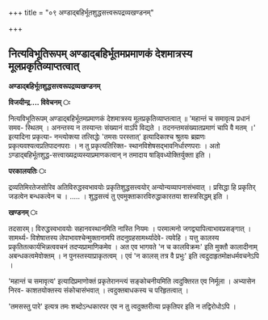 +++
title = "०९ अण्डाद्बहिर्भूतशुद्धसत्त्वरूपद्रव्यखण्डनम्"

+++


## नित्यविभूतिरूपम् अण्डाद्बहिर्भूतमप्रमाणकं देशमात्रस्य मूलप्रकृतिव्याप्तत्वात्

**अण्डाद्बहिर्भूतशुद्धसत्त्वरूपद्रव्यखण्डनम्**

**विजयीन्द्र.... विवेचनम् ः**

नित्यविभूतिरूपम् अण्डाद्बहिर्भूतमप्रमाणकं देशमात्रस्य मूलप्रकृतिव्याप्तत्वात् ॥ 'महान्तं च समावृत्य प्रधानं समव- स्थितम् । अनन्तस्य न तस्यान्तः संख्यानं वाऽपि विद्यते । तदनन्तमसंख्यातप्रमाणं चापि वै मतम् ।' इत्यादिना प्रकृत्या- नन्त्योक्त्या तत्सिद्धेः 'तमसः परस्तात्' इत्यादिकाश्च श्रुतयः ब्रह्मणः प्रकृत्यवश्यत्वप्रतिपादनपराः । न तु प्रकृत्यतिरिक्त- स्थानविशेषसद्भावनिर्धारणपराः । अतो ऽण्डाद्बहिर्भूतशुद्ध-सत्त्वाख्यद्रव्यस्याप्रमाणकत्वान् न तमादाय षाड्विध्योक्तिर्युक्ता इति ।

**परकालयतिः ः**

द्रव्यतिमिरतेजसोरिव अतिविरुद्धस्वभावयोः प्रकृतिशुद्धसत्त्वयोर् अन्योन्यव्यापनासंभवात् । प्रसिद्धा हि प्रकृतिर् जडत्वेन बन्धकत्वेन च । ..... । शुद्धसत्त्वं तु एवमुक्ताकारविरुद्धाकारतया शास्त्रसिद्धम् इति ।

**खण्डनम् ः**

तदसारम्। विरुद्धस्वभावयोः सहानवस्थानमिति नास्ति नियमः । परमात्मनो जगद्व्यापित्वाभावप्रसङ्गात् । सामर्थ्य- विशेषात्तस्य लेपाभावश्चेन्मुक्तानामपि तदनुग्रहसामर्थ्यादेवे- त्यवेहि । यत्तु कालस्य प्रकृतितत्कार्यभिन्नत्ववचनं तदप्यप्रामाणिकमेव । अत एव भागवते 'न च कालविक्रमः' इति मुक्तौ कालादीनाम् अबन्धकत्वमेवोक्तम् । न पुनस्तस्याप्राकृतत्वम् । एवं 'न कालस् तत्र वै प्रभुः' इति त्वदुदाहृतमोक्षधर्मवचनेऽपि ।

'महान्तं च समावृत्य' इत्यादिप्रमाणोक्तं प्रकृतेरानन्त्यं सङ्कोचनीयमिति त्वदुक्तिरत एव निर्मूला । अभ्यासेन निरव- काशतयोक्तस्य संकोचासंभवात् । त्वदुक्तबाधकस्य च परिहृतत्वात् ।

'तमसस्तु पारे' इत्यत्र तमः शब्दोऽन्धकारपर एव न तु त्वदुक्तरीत्या प्रकृतिपर इति न तद्विरोधोऽपि ।


